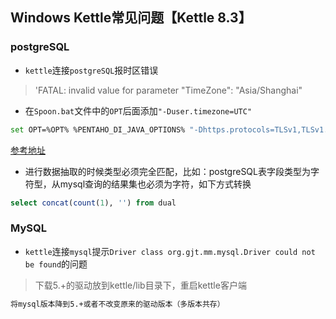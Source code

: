 ## Windows Kettle常见问题【Kettle 8.3】

### postgreSQL

* `kettle`连接`postgreSQL`报时区错误
> 'FATAL: invalid value for parameter "TimeZone": "Asia/Shanghai"

* 在`Spoon.bat`文件中的`OPT`后面添加`"-Duser.timezone=UTC"`
```bash
set OPT=%OPT% %PENTAHO_DI_JAVA_OPTIONS% "-Dhttps.protocols=TLSv1,TLSv1.1,TLSv1.2" "-Djava.library.path=%LIBSPATH%" "-DKETTLE_HOME=%KETTLE_HOME%" "-DKETTLE_REPOSITORY=%KETTLE_REPOSITORY%" "-DKETTLE_USER=%KETTLE_USER%" "-DKETTLE_PASSWORD=%KETTLE_PASSWORD%" "-DKETTLE_PLUGIN_PACKAGES=%KETTLE_PLUGIN_PACKAGES%" "-DKETTLE_LOG_SIZE_LIMIT=%KETTLE_LOG_SIZE_LIMIT%" "-DKETTLE_JNDI_ROOT=%KETTLE_JNDI_ROOT%" "-Duser.timezone=UTC"
```
[参考地址](https://github.com/pentaho/pentaho-kettle/blob/master/pom.xml)

* 进行数据抽取的时候类型必须完全匹配，比如：postgreSQL表字段类型为字符型，从mysql查询的结果集也必须为字符，如下方式转换

```sql
select concat(count(1), '') from dual
```

### MySQL

* `kettle`连接`mysql`提示`Driver class org.gjt.mm.mysql.Driver could not be found`的问题

> 下载5.+的驱动放到kettle/lib目录下，重启kettle客户端

```bash
将mysql版本降到5.+或者不改变原来的驱动版本（多版本共存）
```
